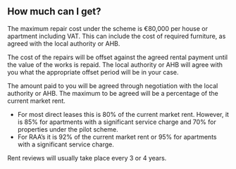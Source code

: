 ##  How much can I get?

The maximum repair cost under the scheme is €80,000 per house or apartment
including VAT. This can include the cost of required furniture, as agreed with
the local authority or AHB.

The cost of the repairs will be offset against the agreed rental payment until
the value of the works is repaid. The local authority or AHB will agree with
you what the appropriate offset period will be in your case.

The amount paid to you will be agreed through negotiation with the local
authority or AHB. The maximum to be agreed will be a percentage of the current
market rent.

  * For most direct leases this is 80% of the current market rent. However, it is 85% for apartments with a significant service charge and 70% for properties under the pilot scheme. 
  * For RAA’s it is 92% of the current market rent or 95% for apartments with a significant service charge. 

Rent reviews will usually take place every 3 or 4 years.
